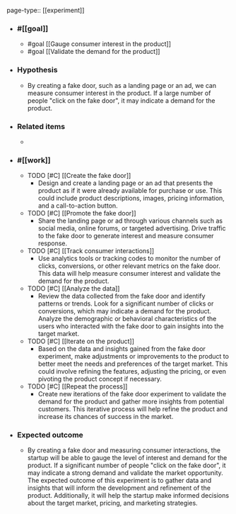 page-type:: [[experiment]]



  - ### #[[goal]]
    - #goal [[Gauge consumer interest in the product]]
    - #goal [[Validate the demand for the product]]
  - ### Hypothesis
    - By creating a fake door, such as a landing page or an ad, we can measure consumer interest in the product. If a large number of people "click on the fake door", it may indicate a demand for the product.
  - ### Related items
    - 
  - ### #[[work]]
    - TODO [#C] [[Create the fake door]]
      - Design and create a landing page or an ad that presents the product as if it were already available for purchase or use. This could include product descriptions, images, pricing information, and a call-to-action button.
    - TODO [#C] [[Promote the fake door]]
      - Share the landing page or ad through various channels such as social media, online forums, or targeted advertising. Drive traffic to the fake door to generate interest and measure consumer response.
    - TODO [#C] [[Track consumer interactions]]
      - Use analytics tools or tracking codes to monitor the number of clicks, conversions, or other relevant metrics on the fake door. This data will help measure consumer interest and validate the demand for the product.
    - TODO [#C] [[Analyze the data]]
      - Review the data collected from the fake door and identify patterns or trends. Look for a significant number of clicks or conversions, which may indicate a demand for the product. Analyze the demographic or behavioral characteristics of the users who interacted with the fake door to gain insights into the target market.
    - TODO [#C] [[Iterate on the product]]
      - Based on the data and insights gained from the fake door experiment, make adjustments or improvements to the product to better meet the needs and preferences of the target market. This could involve refining the features, adjusting the pricing, or even pivoting the product concept if necessary.
    - TODO [#C] [[Repeat the process]]
      - Create new iterations of the fake door experiment to validate the demand for the product and gather more insights from potential customers. This iterative process will help refine the product and increase its chances of success in the market.
  - ### Expected outcome
    - By creating a fake door and measuring consumer interactions, the startup will be able to gauge the level of interest and demand for the product. If a significant number of people "click on the fake door", it may indicate a strong demand and validate the market opportunity. The expected outcome of this experiment is to gather data and insights that will inform the development and refinement of the product. Additionally, it will help the startup make informed decisions about the target market, pricing, and marketing strategies.











